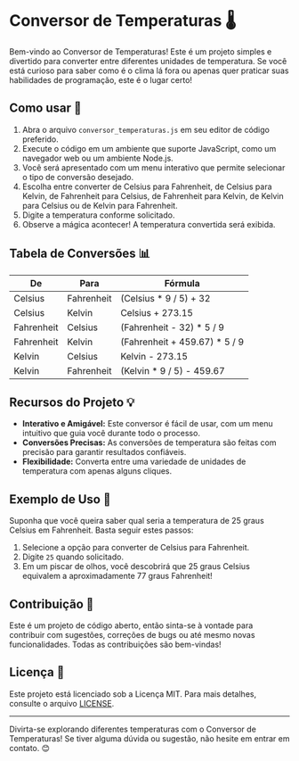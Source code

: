 # Conversor de Temperaturas 🌡️

Bem-vindo ao Conversor de Temperaturas! Este é um projeto simples e divertido para converter entre diferentes unidades de temperatura. Se você está curioso para saber como é o clima lá fora ou apenas quer praticar suas habilidades de programação, este é o lugar certo!

## Como usar 🚀

1. Abra o arquivo `conversor_temperaturas.js` em seu editor de código preferido.
2. Execute o código em um ambiente que suporte JavaScript, como um navegador web ou um ambiente Node.js.
3. Você será apresentado com um menu interativo que permite selecionar o tipo de conversão desejado.
4. Escolha entre converter de Celsius para Fahrenheit, de Celsius para Kelvin, de Fahrenheit para Celsius, de Fahrenheit para Kelvin, de Kelvin para Celsius ou de Kelvin para Fahrenheit.
5. Digite a temperatura conforme solicitado.
6. Observe a mágica acontecer! A temperatura convertida será exibida.

## Tabela de Conversões 📊

| De            | Para          | Fórmula                                     |
|---------------|---------------|---------------------------------------------|
| Celsius       | Fahrenheit    | (Celsius * 9 / 5) + 32                      |
| Celsius       | Kelvin        | Celsius + 273.15                            |
| Fahrenheit    | Celsius       | (Fahrenheit - 32) * 5 / 9                   |
| Fahrenheit    | Kelvin        | (Fahrenheit + 459.67) * 5 / 9               |
| Kelvin        | Celsius       | Kelvin - 273.15                             |
| Kelvin        | Fahrenheit    | (Kelvin * 9 / 5) - 459.67                   |

## Recursos do Projeto 💡

- **Interativo e Amigável:** Este conversor é fácil de usar, com um menu intuitivo que guia você durante todo o processo.
- **Conversões Precisas:** As conversões de temperatura são feitas com precisão para garantir resultados confiáveis.
- **Flexibilidade:** Converta entre uma variedade de unidades de temperatura com apenas alguns cliques.

## Exemplo de Uso 🌟

Suponha que você queira saber qual seria a temperatura de 25 graus Celsius em Fahrenheit. Basta seguir estes passos:

1. Selecione a opção para converter de Celsius para Fahrenheit.
2. Digite `25` quando solicitado.
3. Em um piscar de olhos, você descobrirá que 25 graus Celsius equivalem a aproximadamente 77 graus Fahrenheit!

## Contribuição 🤝

Este é um projeto de código aberto, então sinta-se à vontade para contribuir com sugestões, correções de bugs ou até mesmo novas funcionalidades. Todas as contribuições são bem-vindas!

## Licença 📝

Este projeto está licenciado sob a Licença MIT. Para mais detalhes, consulte o arquivo [LICENSE](LICENSE).

---

Divirta-se explorando diferentes temperaturas com o Conversor de Temperaturas! Se tiver alguma dúvida ou sugestão, não hesite em entrar em contato. 😊
